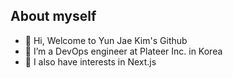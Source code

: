 ## About myself

- 👋 Hi, Welcome to Yun Jae Kim's Github
- 👀 I’m a DevOps engineer at Plateer Inc. in Korea
- 🌱 I also have interests in Next.js
